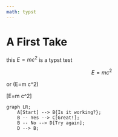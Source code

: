 ```yaml
---
math: typst
---
```


# A First Take

this $E=m c^2$ is a typst test

$$
E=m c^2
$$

or \(E=m c^2\) 

\[E=m c^2\]

```mermaid
graph LR;
    A[Start] --> B{Is it working?};
    B -- Yes --> C[Great!];
    B -- No --> D[Try again];
    D --> B;
```
